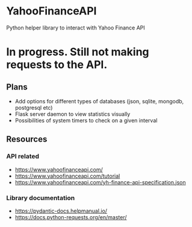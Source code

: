 # YahooFinanceAPI
Python helper library to interact with Yahoo Finance API 


# In progress. Still not making requests to the API.


## Plans
* Add options for different types of databases (json, sqlite, mongodb, postgresql etc)
* Flask server daemon to view statistics visually
* Possibilities of system timers to check on a given interval


## Resources
### API related
* https://www.yahoofinanceapi.com/
* https://www.yahoofinanceapi.com/tutorial
* https://www.yahoofinanceapi.com/yh-finance-api-specification.json

### Library documentation
* https://pydantic-docs.helpmanual.io/
* https://docs.python-requests.org/en/master/
